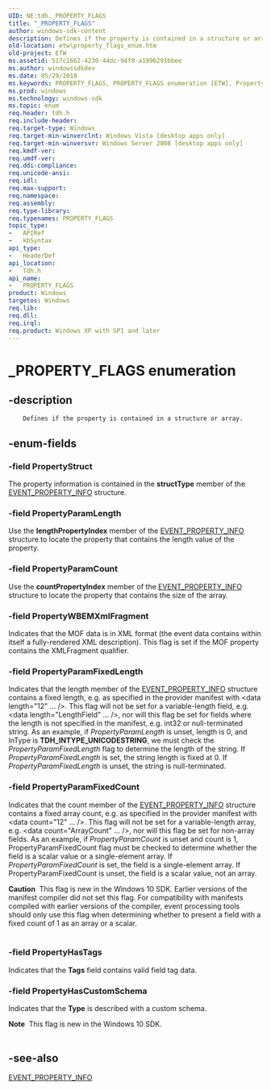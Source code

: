 ```yaml
---
UID: NE:tdh._PROPERTY_FLAGS
title: "_PROPERTY_FLAGS"
author: windows-sdk-content
description: Defines if the property is contained in a structure or array.
old-location: etw\property_flags_enum.htm
old-project: ETW
ms.assetid: 517c1662-4230-44dc-94f0-a1996291bbee
ms.author: windowssdkdev
ms.date: 05/29/2018
ms.keywords: PROPERTY_FLAGS, PROPERTY_FLAGS enumeration [ETW], PropertyHasCustomSchema, PropertyHasTags, PropertyParamCount, PropertyParamFixedCount, PropertyParamFixedLength, PropertyParamLength, PropertyStruct, PropertyWBEMXmlFragment, _PROPERTY_FLAGS, etw.property_flags_enum, tdh.property_flags_enum, tdh/, tdh/PROPERTY_FLAGS, tdh/PropertyHasCustomSchema, tdh/PropertyHasTags, tdh/PropertyParamCount, tdh/PropertyParamFixedCount, tdh/PropertyParamFixedLength, tdh/PropertyParamLength, tdh/PropertyStruct, tdh/PropertyWBEMXmlFragment
ms.prod: windows
ms.technology: windows-sdk
ms.topic: enum
req.header: tdh.h
req.include-header: 
req.target-type: Windows
req.target-min-winverclnt: Windows Vista [desktop apps only]
req.target-min-winversvr: Windows Server 2008 [desktop apps only]
req.kmdf-ver: 
req.umdf-ver: 
req.ddi-compliance: 
req.unicode-ansi: 
req.idl: 
req.max-support: 
req.namespace: 
req.assembly: 
req.type-library: 
req.typenames: PROPERTY_FLAGS
topic_type:
-	APIRef
-	kbSyntax
api_type:
-	HeaderDef
api_location:
-	Tdh.h
api_name:
-	PROPERTY_FLAGS
product: Windows
targetos: Windows
req.lib: 
req.dll: 
req.irql: 
req.product: Windows XP with SP1 and later
---
```


# _PROPERTY_FLAGS enumeration


## -description



		Defines if the property is contained in a structure or array.


## -enum-fields




### -field PropertyStruct

The property information is contained in the <b>structType</b> member of the <a href="https://msdn.microsoft.com/06b82b31-1f0e-45d5-88ec-9b9835af10df">EVENT_PROPERTY_INFO</a> structure.


### -field PropertyParamLength

Use the <b>lengthPropertyIndex</b> member of the <a href="https://msdn.microsoft.com/06b82b31-1f0e-45d5-88ec-9b9835af10df">EVENT_PROPERTY_INFO</a> structure to locate the property that contains the length value of the property. 


### -field PropertyParamCount

Use the <b>countPropertyIndex</b> member of the <a href="https://msdn.microsoft.com/06b82b31-1f0e-45d5-88ec-9b9835af10df">EVENT_PROPERTY_INFO</a> structure to locate the property that contains the size of the array. 


### -field PropertyWBEMXmlFragment

Indicates that the MOF data is in XML format (the event data contains within itself a fully-rendered XML description). This flag is set if the MOF property contains the XMLFragment qualifier.


### -field PropertyParamFixedLength

Indicates that the length member of the <a href="https://msdn.microsoft.com/06b82b31-1f0e-45d5-88ec-9b9835af10df">EVENT_PROPERTY_INFO</a> structure contains a fixed length, e.g. as specified in the provider manifest with &lt;data length="12" … /&gt;. This flag will not be set for a variable-length field, e.g. &lt;data length="LengthField" … /&gt;, nor will this flag be set for fields where the length is not specified in the manifest, e.g. int32 or null-terminated string. As an example, if <i>PropertyParamLength</i> is unset, length is 0, and InType is <b>TDH_INTYPE_UNICODESTRING</b>, we must check the <i>PropertyParamFixedLength</i> flag to determine the length of the string. If <i>PropertyParamFixedLength</i> is set, the string length is fixed at 0. If <i>PropertyParamFixedLength</i> is unset, the string is null-terminated.


### -field PropertyParamFixedCount

Indicates that the count member of the <a href="https://msdn.microsoft.com/06b82b31-1f0e-45d5-88ec-9b9835af10df">EVENT_PROPERTY_INFO</a> structure contains a fixed array count, e.g. as specified in the provider manifest with &lt;data count="12" … /&gt;. This flag will not be set for a variable-length array, e.g. &lt;data count="ArrayCount" … /&gt;, nor will this flag be set for non-array fields. As an example, if <i>PropertyParamCount</i> is unset and count is 1, PropertyParamFixedCount flag must be checked to determine whether the field is a scalar value or a single-element array. If <i>PropertyParamFixedCount</i> is set, the field is a single-element array. If PropertyParamFixedCount is unset, the field is a scalar value, not an array.

<div class="alert"><b>Caution</b>  This flag is new in the Windows 10 SDK. Earlier versions of the manifest compiler did not set this flag. For compatibility with manifests compiled with earlier versions of the compiler, event processing tools should only use this flag when determining whether to present a field with a fixed count of 1 as an array or a scalar.</div>
<div> </div>

### -field PropertyHasTags

Indicates that the <b>Tags</b> field contains valid field tag data. 


### -field PropertyHasCustomSchema

Indicates that the <b>Type</b> is described with a custom schema. 

<div class="alert"><b>Note</b>  This flag is new in the Windows 10 SDK.</div>
<div> </div>



## -see-also




<a href="https://msdn.microsoft.com/06b82b31-1f0e-45d5-88ec-9b9835af10df">EVENT_PROPERTY_INFO</a>
 

 

